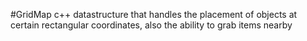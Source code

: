 #GridMap
c++ datastructure that handles the placement of objects at certain rectangular coordinates, also the ability to grab items nearby
